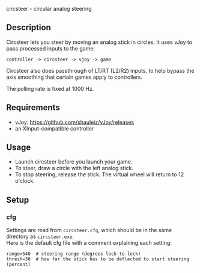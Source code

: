 circsteer - circular analog steering

## Description
Circsteer lets you steer by moving an analog stick in circles.
It uses vJoy to pass processed inputs to the game:

	controller -> circsteer -> vjoy -> game

Circsteer also does passthrough of LT/RT (L2/R2) inputs, to help bypass
the axis smoothing that certain games apply to controllers.

The polling rate is fixed at 1000 Hz.

## Requirements
* vJoy: https://github.com/shauleiz/vJoy/releases
* an XInput-compatible controller

## Usage
* Launch circsteer before you launch your game.
* To steer, draw a circle with the left analog stick.
* To stop steering, release the stick. The virtual wheel will return to 12 o'clock.

## Setup
### cfg
Settings are read from `circsteer.cfg`, which should be in the same directory as `circsteer.exe`.  
Here is the default cfg file with a comment explaining each setting:

	range=540  # steering range (degrees lock-to-lock)
	thresh=30  # how far the stick has to be deflected to start steering (percent)

